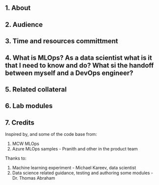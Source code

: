 ## 1.  About



## 2.  Audience


## 3.  Time and resources committment


## 4.  What is MLOps?  As a data scientist what is it that I need to know and do? What si the handoff between myself and a DevOps engineer?


## 5.  Related collateral


## 6.  Lab modules


## 7.  Credits

Inspired by, and some of the code base from:
1.  MCW MLOps 
2.  Azure MLOps samples - Pranith and other in the product team

Thanks to:
1.  Machine learning experiment - Michael Kareev, data scientist
2.  Data science related guidance, testing and authoring some modules - Dr. Thomas Abraham

